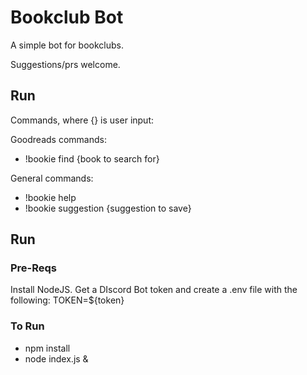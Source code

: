 # Bookclub Bot

A simple bot for bookclubs.

Suggestions/prs welcome.

## Run
Commands, where {} is user input:

Goodreads commands:
* !bookie find {book to search for}

General commands:
* !bookie help
* !bookie suggestion {suggestion to save}


## Run

### Pre-Reqs
Install NodeJS.
Get a DIscord Bot token and create a .env file with the following:
TOKEN=${token}

### To Run
* npm install
* node index.js &